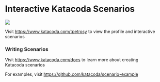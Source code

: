 # Interactive Katacoda Scenarios

[![](http://shields.katacoda.com/katacoda/tpetrosy/count.svg)](https://www.katacoda.com/tpetrosy "Get your profile on Katacoda.com")

Visit https://www.katacoda.com/tpetrosy to view the profile and interactive scenarios

### Writing Scenarios
Visit https://www.katacoda.com/docs to learn more about creating Katacoda scenarios

For examples, visit https://github.com/katacoda/scenario-example
